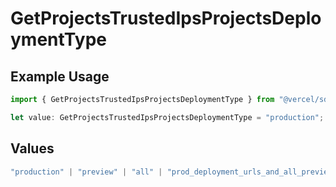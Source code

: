 # GetProjectsTrustedIpsProjectsDeploymentType

## Example Usage

```typescript
import { GetProjectsTrustedIpsProjectsDeploymentType } from "@vercel/sdk/models/operations/getprojects.js";

let value: GetProjectsTrustedIpsProjectsDeploymentType = "production";
```

## Values

```typescript
"production" | "preview" | "all" | "prod_deployment_urls_and_all_previews"
```